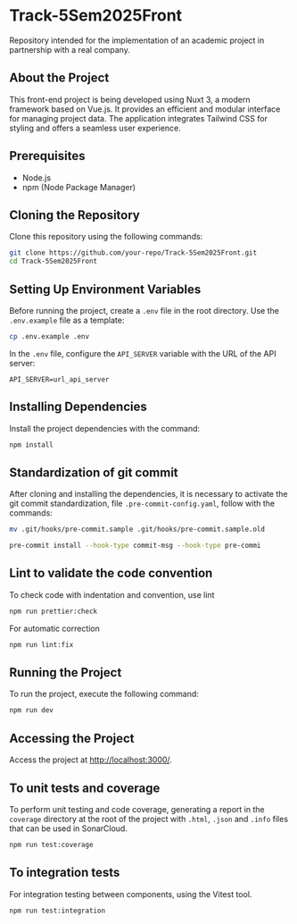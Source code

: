 # Track-5Sem2025Front
Repository intended for the implementation of an academic project in partnership with a real company.

## About the Project
This front-end project is being developed using Nuxt 3, a modern framework based on Vue.js. It provides an efficient and modular interface for managing project data. The application integrates Tailwind CSS for styling and offers a seamless user experience.

## Prerequisites
- Node.js
- npm (Node Package Manager)

## Cloning the Repository
Clone this repository using the following commands:

```bash
git clone https://github.com/your-repo/Track-5Sem2025Front.git
cd Track-5Sem2025Front
```

## Setting Up Environment Variables
Before running the project, create a `.env` file in the root directory. Use the `.env.example` file as a template:

```bash
cp .env.example .env
```

In the `.env` file, configure the `API_SERVER` variable with the URL of the API server:

```
API_SERVER=url_api_server
```

## Installing Dependencies
Install the project dependencies with the command:

```bash
npm install
```

## Standardization of git commit
After cloning and installing the dependencies, it is necessary to activate the git commit standardization, file `.pre-commit-config.yaml`, follow with the commands:

```bash
mv .git/hooks/pre-commit.sample .git/hooks/pre-commit.sample.old

pre-commit install --hook-type commit-msg --hook-type pre-commi
```

## Lint to validate the code convention
To check code with indentation and convention, use lint

```bash
npm run prettier:check
```

For automatic correction

```bash
npm run lint:fix
```

## Running the Project
To run the project, execute the following command:

```bash
npm run dev
```

## Accessing the Project
Access the project at [http://localhost:3000/](http://localhost:3000/).


## To unit tests and coverage
To perform unit testing and code coverage, generating a report in the `coverage` directory at the root of the project with `.html`, `.json` and `.info` files that can be used in SonarCloud.

```bash
npm run test:coverage
```

## To integration tests
For integration testing between components, using the Vitest tool.

```bash
npm run test:integration
```